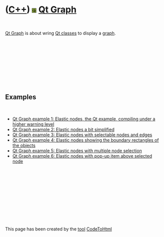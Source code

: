 
 

 

 

 

 

([C++](Cpp.md)) ![Qt](PicQt.png) [Qt Graph](CppQtGraph.md)
============================================================

 

[Qt Graph](CppQtGraph.md) is about wring [Qt classes](CppQtClass.md)
to display a [graph](CppGraph.md).

 

 

 

 

 

Examples
--------

 

-   [Qt Graph example 1: Elastic nodes, the Qt example, compiling under
    a higher warning level](CppQtGraphExample1.md)
-   [Qt Graph example 2: Elastic nodes a bit
    simplified](CppQtGraphExample2.md)
-   [Qt Graph example 3: Elastic nodes with selectable nodes and
    edges](CppQtGraphExample3.md)
-   [Qt Graph example 4: Elastic nodes showing the boundary rectangles
    of the objects](CppQtGraphExample4.md)
-   [Qt Graph example 5: Elastic nodes with multiple node
    selection](CppQtGraphExample5.md)
-   [Qt Graph example 6: Elastic nodes with pop-up item above selected
    node](CppQtGraphExample6.md)

 

 

 

 

 

 

This page has been created by the [tool](Tools.md)
[CodeToHtml](ToolCodeToHtml.md)
